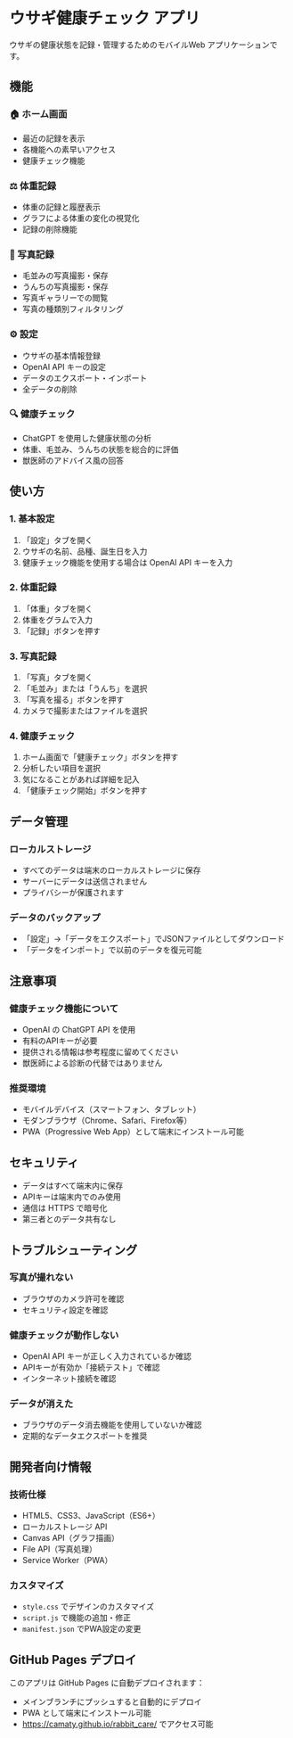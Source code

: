 # ウサギ健康チェック アプリ

ウサギの健康状態を記録・管理するためのモバイルWeb アプリケーションです。

## 機能

### 🏠 ホーム画面
- 最近の記録を表示
- 各機能への素早いアクセス
- 健康チェック機能

### ⚖️ 体重記録
- 体重の記録と履歴表示
- グラフによる体重の変化の視覚化
- 記録の削除機能

### 📸 写真記録
- 毛並みの写真撮影・保存
- うんちの写真撮影・保存
- 写真ギャラリーでの閲覧
- 写真の種類別フィルタリング

### ⚙️ 設定
- ウサギの基本情報登録
- OpenAI API キーの設定
- データのエクスポート・インポート
- 全データの削除

### 🔍 健康チェック
- ChatGPT を使用した健康状態の分析
- 体重、毛並み、うんちの状態を総合的に評価
- 獣医師のアドバイス風の回答

## 使い方

### 1. 基本設定
1. 「設定」タブを開く
2. ウサギの名前、品種、誕生日を入力
3. 健康チェック機能を使用する場合は OpenAI API キーを入力

### 2. 体重記録
1. 「体重」タブを開く
2. 体重をグラムで入力
3. 「記録」ボタンを押す

### 3. 写真記録
1. 「写真」タブを開く
2. 「毛並み」または「うんち」を選択
3. 「写真を撮る」ボタンを押す
4. カメラで撮影またはファイルを選択

### 4. 健康チェック
1. ホーム画面で「健康チェック」ボタンを押す
2. 分析したい項目を選択
3. 気になることがあれば詳細を記入
4. 「健康チェック開始」ボタンを押す

## データ管理

### ローカルストレージ
- すべてのデータは端末のローカルストレージに保存
- サーバーにデータは送信されません
- プライバシーが保護されます

### データのバックアップ
- 「設定」→「データをエクスポート」でJSONファイルとしてダウンロード
- 「データをインポート」で以前のデータを復元可能

## 注意事項

### 健康チェック機能について
- OpenAI の ChatGPT API を使用
- 有料のAPIキーが必要
- 提供される情報は参考程度に留めてください
- 獣医師による診断の代替ではありません

### 推奨環境
- モバイルデバイス（スマートフォン、タブレット）
- モダンブラウザ（Chrome、Safari、Firefox等）
- PWA（Progressive Web App）として端末にインストール可能

## セキュリティ

- データはすべて端末内に保存
- APIキーは端末内でのみ使用
- 通信は HTTPS で暗号化
- 第三者とのデータ共有なし

## トラブルシューティング

### 写真が撮れない
- ブラウザのカメラ許可を確認
- セキュリティ設定を確認

### 健康チェックが動作しない
- OpenAI API キーが正しく入力されているか確認
- APIキーが有効か「接続テスト」で確認
- インターネット接続を確認

### データが消えた
- ブラウザのデータ消去機能を使用していないか確認
- 定期的なデータエクスポートを推奨

## 開発者向け情報

### 技術仕様
- HTML5、CSS3、JavaScript（ES6+）
- ローカルストレージ API
- Canvas API（グラフ描画）
- File API（写真処理）
- Service Worker（PWA）

### カスタマイズ
- `style.css` でデザインのカスタマイズ
- `script.js` で機能の追加・修正
- `manifest.json` でPWA設定の変更

## GitHub Pages デプロイ

このアプリは GitHub Pages に自動デプロイされます：
- メインブランチにプッシュすると自動的にデプロイ
- PWA として端末にインストール可能
- https://camaty.github.io/rabbit_care/ でアクセス可能